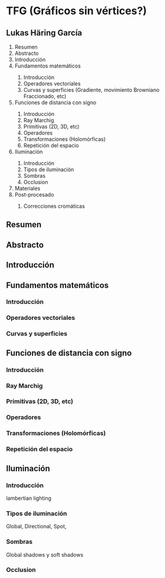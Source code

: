 # TFG (Gráficos sin vértices?)
## Lukas Häring García

<ol>
    <li>Resumen</li>
    <li>Abstracto</li>
    <li>Introducción</li>
    <li>Fundamentos matemáticos</li>
    <ol>
        <li>Introducción</li>
        <li>Operadores vectoriales</li>
        <li>Curvas y superficies (Gradiente, movimiento Browniano Fraccionado, etc) </li>
    </ol>
    <li>Funciones de distancia con signo</li>
    <ol>
        <li>Introducción</li>
        <li>Ray Marchig</li>
        <li>Primitivas (2D, 3D, etc)</li>
        <li>Operadores</li>
        <li>Transformaciones (Holomórficas)</li>
        <li>Repetición del espacio</li>
    </ol>
    <li>Iluminación</li>
    <ol>
        <li>Introducción</li>
        <li>Tipos de iluminación</li>
        <li>Sombras</li>
        <li>Occlusion</li>
    </ol>
    <li>Materiales</li>
    <li>Post-procesado</li>
    <ol>
        <li>Correcciones cromáticas</li>
    </ol>
</ol>
     
## Resumen
## Abstracto
## Introducción
## Fundamentos matemáticos
### Introducción
### Operadores vectoriales
### Curvas y superficies
## Funciones de distancia con signo
### Introducción
### Ray Marchig
### Primitivas (2D, 3D, etc)
### Operadores
### Transformaciones (Holomórficas)
### Repetición del espacio
## Iluminación
### Introducción
lambertian lighting

### Tipos de iluminación

Global, Directional, Spot, 

### Sombras
Global shadows y soft shadows

### Occlusion


